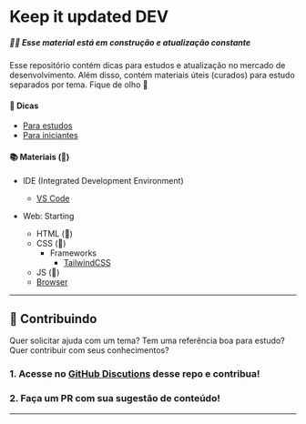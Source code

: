 # Keep it updated DEV

##### 🚧🚧 Esse material está em construção e atualização constante

Esse repositório contém dicas para estudos e atualização no mercado de desenvolvimento. Além disso, contém materiais úteis (curados) para estudo separados por tema. Fique de olho 👀

#### 🤩 Dicas

- [Para estudos](./topics/intro/tips-study.md)
- [Para iniciantes](./topics/intro/tips-beginners.md)

#### 📚 Materiais (🚧)

- IDE (Integrated Development Environment)

  - [VS Code](./topics/ides/vscode.md)

- Web: Starting
  - HTML (🚧)
  - CSS (🚧)
    - Frameworks
      - [TailwindCSS](./topics/frontend/tailwind/tailwind.md)
  - JS (🚧)
  - [Browser](./topics/web-start/browser.md)

---

## 💪 Contribuindo

Quer solicitar ajuda com um tema? Tem uma referência boa para estudo? Quer contribuir com seus conhecimentos?

### 1. Acesse no [GitHub Discutions]() desse repo e contribua!

### 2. Faça um PR com sua sugestão de conteúdo!

---
